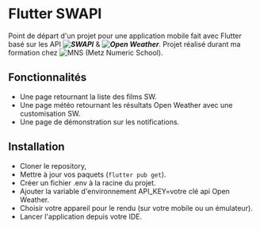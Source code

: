 # Flutter SWAPI

Point de départ d'un projet pour une application mobile fait avec Flutter basé sur les API ***![SWAPI](https://swapi.dev/)*** & ***![Open Weather](https://openweathermap.org/api)***.
Projet réalisé durant ma formation chez ![MNS](https://www.metz-numeric-school.fr/fr) (Metz Numeric School).

## Fonctionnalités
- Une page retournant la liste des films SW.
- Une page météo retournant les résultats Open Weather avec une customisation SW.
- Une page de démonstration sur les notifications.

## Installation

- Cloner le repository,
- Mettre à jour vos paquets (```flutter pub get```).
- Créer un fichier .env à la racine du projet.
- Ajouter la variable d'environnement API_KEY=votre clé api Open Weather.
- Choisir votre appareil pour le rendu (sur votre mobile ou un émulateur).
- Lancer l'application depuis votre IDE.
